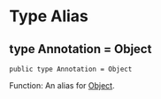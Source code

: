 # Type Alias

## type Annotation = Object

```cangjie
public type Annotation = Object
```

Function: An alias for [Object](../../core/core_package_api/core_package_classes.md#class-object).